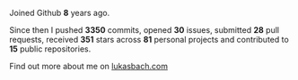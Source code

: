 Joined Github **8** years ago.

Since then I pushed **3350** commits, opened **30** issues, submitted **28** pull requests, received **351** stars across **81** personal projects and contributed to **15** public repositories.

Find out more about me on [lukasbach.com](https://lukasbach.com)
